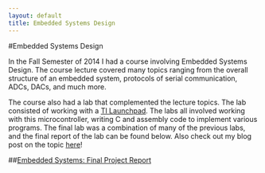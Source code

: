 ```yaml
---
layout: default
title: Embedded Systems Design
---
```


#Embedded Systems Design
<br>

In the Fall Semester of 2014 I had a course involving Embedded Systems Design. The course lecture
covered many topics ranging from the overall structure of an embedded system, protocols of serial
communication, ADCs, DACs, and much more. 

The course also had a lab that complemented the lecture topics. The lab consisted of working with a
<a href="http://www.ti.com/ww/en/launchpad/launchpads-msp430-msp-exp430g2.html" target="_blank">TI Launchpad</a>.
The labs all involved working with this microcontroller, writing C and assembly code to implement various
programs. The final lab was a combination of many of the previous labs, and the final report of the lab
can be found below. Also check out my blog post on the topic [here](/2014/12/08/embedded-systems/)!

##<a href="/static/embedded_systems_report.pdf">Embedded Systems: Final Project Report</a>